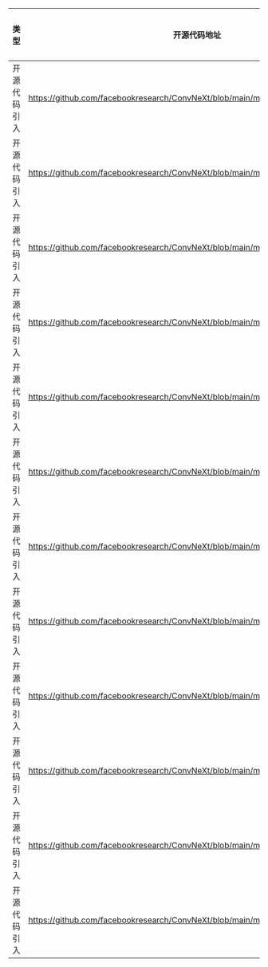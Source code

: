 | 类型     | 开源代码地址                                                                                                                           | 文件名                                                | 公网IP地址/公网URL地址/域名/邮箱地址 | 用途说明   |
|--------|----------------------------------------------------------------------------------------------------------------------------------|----------------------------------------------------|-----------------------|--------|
| 开源代码引入 | https://github.com/facebookresearch/ConvNeXt/blob/main/models/convnext.py | ConvNeXt/models/convnext.py | https://dl.fbaipublicfiles.com/convnext/convnext_tiny_1k_224_ema.pth | 下载权重文件 |
| 开源代码引入 | https://github.com/facebookresearch/ConvNeXt/blob/main/models/convnext.py | ConvNeXt/models/convnext.py | https://dl.fbaipublicfiles.com/convnext/convnext_small_1k_224_ema.pth | 下载权重文件 |
| 开源代码引入 | https://github.com/facebookresearch/ConvNeXt/blob/main/models/convnext.py | ConvNeXt/models/convnext.py | https://dl.fbaipublicfiles.com/convnext/convnext_base_1k_224_ema.pth | 下载权重文件 |
| 开源代码引入 | https://github.com/facebookresearch/ConvNeXt/blob/main/models/convnext.py | ConvNeXt/models/convnext.py | https://dl.fbaipublicfiles.com/convnext/convnext_large_1k_224_ema.pth | 下载权重文件 |
| 开源代码引入 | https://github.com/facebookresearch/ConvNeXt/blob/main/models/convnext.py | ConvNeXt/models/convnext.py | https://dl.fbaipublicfiles.com/convnext/convnext_tiny_22k_224.pth | 下载权重文件 |
| 开源代码引入 | https://github.com/facebookresearch/ConvNeXt/blob/main/models/convnext.py | ConvNeXt/models/convnext.py | https://dl.fbaipublicfiles.com/convnext/convnext_small_22k_224.pth | 下载权重文件 |
| 开源代码引入 | https://github.com/facebookresearch/ConvNeXt/blob/main/models/convnext.py | ConvNeXt/models/convnext.py | https://dl.fbaipublicfiles.com/convnext/convnext_base_22k_224.pth | 下载权重文件 |
| 开源代码引入 | https://github.com/facebookresearch/ConvNeXt/blob/main/models/convnext.py | ConvNeXt/models/convnext.py | https://dl.fbaipublicfiles.com/convnext/convnext_large_22k_224.pth | 下载权重文件 |
| 开源代码引入 | https://github.com/facebookresearch/ConvNeXt/blob/main/models/convnext.py | ConvNeXt/models/convnext.py | https://dl.fbaipublicfiles.com/convnext/convnext_xlarge_22k_224.pth | 下载权重文件 |
| 开源代码引入 | https://github.com/facebookresearch/ConvNeXt/blob/main/models/convnext_isotropic.py | ConvNeXt/models/convnext_isotropic.py | https://dl.fbaipublicfiles.com/convnext/convnext_iso_small_1k_224_ema.pth | 下载权重文件 |
| 开源代码引入 | https://github.com/facebookresearch/ConvNeXt/blob/main/models/convnext_isotropic.py | ConvNeXt/models/convnext_isotropic.py | https://dl.fbaipublicfiles.com/convnext/convnext_iso_base_1k_224_ema.pth | 下载权重文件 |
| 开源代码引入 | https://github.com/facebookresearch/ConvNeXt/blob/main/models/convnext_isotropic.py | ConvNeXt/models/convnext_isotropic.py | https://dl.fbaipublicfiles.com/convnext/convnext_iso_large_1k_224_ema.pth | 下载权重文件 |
